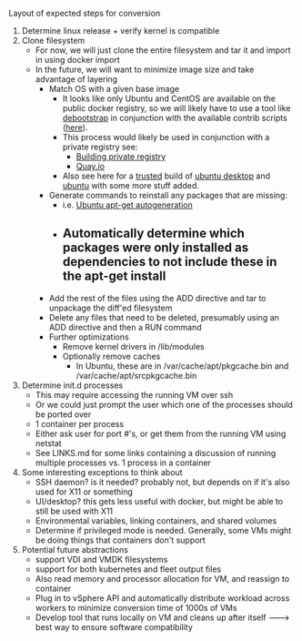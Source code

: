 Layout of expected steps for conversion

1. Determine linux release + verify kernel is compatible
2. Clone filesystem
    - For now, we will just clone the entire filesystem and tar it and import in using docker import
    - In the future, we will want to minimize image size and take advantage of layering
        - Match OS with a given base image
            - It looks like only Ubuntu and CentOS are available on the public docker registry, so we will likely
            have to use a tool like [debootstrap](https://wiki.debian.org/Debootstrap) in conjunction with the 
            available contrib scripts ([here](https://github.com/dotcloud/docker/tree/master/contrib)).
            - This process would likely be used in conjunction with a private registry see:
                - [Building private registry](http://blog.docker.com/2013/07/how-to-use-your-own-registry/)
                - [Quay.io](https://quay.io)
            - Also see here for a [trusted](http://blog.docker.com/2013/11/introducing-trusted-builds/) build of 
            [ubuntu desktop](http://dockerfile.github.io/#/ubuntu-desktop) and
            [ubuntu](http://dockerfile.github.io/#/ubuntu) with some more stuff added.
        - Generate commands to reinstall any packages that are missing:
            - i.e. [Ubuntu apt-get autogeneration](http://kracekumar.com/post/70198562577/autogenerate-dockerfile-from-ubuntu-image)
            - Automatically determine which packages were only installed as dependencies to not include these in the apt-get install
                -
        - Add the rest of the files using the ADD directive and tar to unpackage the diff'ed filesystem
        - Delete any files that need to be deleted, presumably using an ADD directive and then a RUN command
        - Further optimizations
            - Remove kernel drivers in /lib/modules
            - Optionally remove caches
                - In Ubuntu, these are in /var/cache/apt/pkgcache.bin and /var/cache/apt/srcpkgcache.bin
3. Determine init.d processes
    - This may require accessing the running VM over ssh
    - Or we could just prompt the user which one of the processes should be ported over
    - 1 container per process
    - Either ask user for port #'s, or get them from the running VM using netstat
    - See LINKS.md for some links containing a discussion of running multiple processes vs. 1 process in a container
4. Some interesting exceptions to think about
    - SSH daemon? is it needed? probably not, but depends on if it's also used for X11 or something
    - UI/desktop? this gets less useful with docker, but might be able to still be used with X11
    - Environmental variables, linking containers, and shared volumes
    - Determine if privileged mode is needed. Generally, some VMs might be doing things that containers don't support
5. Potential future abstractions
    - support VDI and VMDK filesystems
    - support for both kubernetes and fleet output files
    - Also read memory and processor allocation for VM, and reassign to container
    - Plug in to vSphere API and automatically distribute workload across workers to minimize conversion time of 1000s of VMs
    - Develop tool that runs locally on VM and cleans up after itself ---> best way to ensure software compatibility